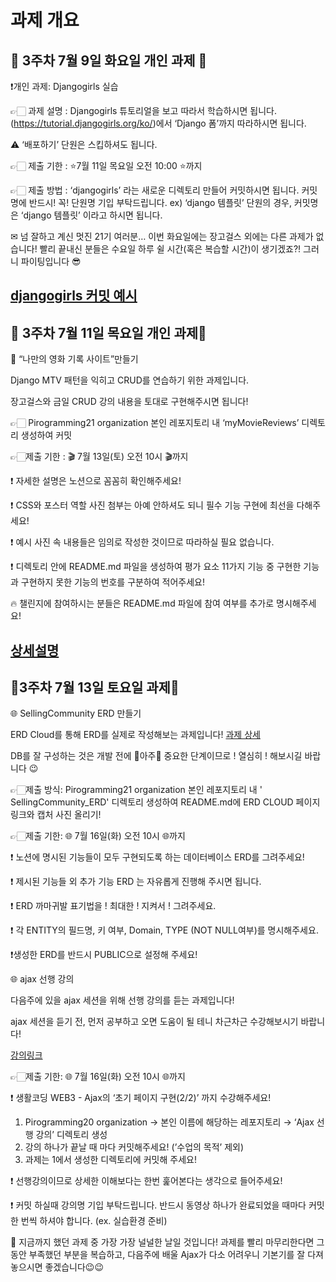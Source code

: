 # 과제 개요

## 💚 3주차 7월 9일 화요일 개인 과제 🤍

❗개인 과제: Djangogirls 실습

👉🏻 과제 설명 : Djangogirls 튜토리얼을 보고 따라서 학습하시면 됩니다. (https://tutorial.djangogirls.org/ko/)에서 ‘Django 폼’까지 따라하시면 됩니다.

⚠ ‘배포하기’ 단원은 스킵하셔도 됩니다.

👉🏻 제출 기한 : ⭐7월 11일 목요일 오전 10:00 ⭐까지

👉🏻 제출 방법 : ‘djangogirls’ 라는 새로운 디렉토리 만들어 커밋하시면 됩니다. 커밋명에 반드시! 꼭! 단원명 기입 부탁드립니다.
ex) ‘django 템플릿’ 단원의 경우, 커밋명은 ‘django 템플릿’ 이라고 하시면 됩니다.

✉ 넘 잘하고 계신 멋진 21기 여러분… 이번 화요일에는 장고걸스 외에는 다른 과제가 없습니다!
빨리 끝내신 분들은 수요일 하루 쉴 시간(혹은 복습할 시간)이 생기겠죠?!
그러니 파이팅입니다 😎

[djangogirls 커밋 예시](djangogirls.png)
---

## 💚 3주차 7월 11일 목요일 개인 과제🤍

🍿 “나만의 영화 기록 사이트”만들기

Django MTV 패턴을 익히고 CRUD를 연습하기 위한 과제입니다.

장고걸스와 금일 CRUD 강의 내용을 토대로 구현해주시면 됩니다!

👉🏻 Pirogramming21 organization 본인 레포지토리 내 ‘myMovieReviews’ 디렉토리 생성하여 커밋

👉🏻제출 기한 : 🎬 7월 13일(토) 오전 10시 🎬까지

❗ 자세한 설명은 노션으로 꼼꼼히 확인해주세요!

❗ CSS와 포스터 역할 사진 첨부는 아예 안하셔도 되니 필수 기능 구현에 최선을 다해주세요!

❗ 예시 사진 속 내용들은 임의로 작성한 것이므로 따라하실 필요 없습니다.

❗ 디렉토리 안에 README.md 파일을 생성하여 평가 요소 11가지 기능 중 구현한 기능과 구현하지 못한 기능의 번호를 구분하여 적어주세요!

🔥 챌린지에 참여하시는 분들은 README.md 파일에 참여 여부를 추가로 명시해주세요!

[상세설명](https://young-tennis-f51.notion.site/CRUD-832487fc82cd458282b796dfb2f3812e)
---

## 💚3주차 7월 13일 토요일 과제🤍

🌐 SellingCommunity ERD 만들기

ERD Cloud를 통해 ERD를 실제로 작성해보는 과제입니다!
[과제 상세](https://pirogramming.notion.site/21-DB-89e7c0761de647348a60d9d7b318deec)

DB를 잘 구성하는 것은 개발 전에 🌟아주🌟 중요한 단계이므로 ! 열심히 ! 해보시길 바랍니다 😉

👉🏻제출 방식: Pirogramming21 organization 본인 레포지토리 내 ' SellingCommunity_ERD' 디렉토리 생성하여 README.md에 ERD CLOUD 페이지 링크와 캡처 사진 올리기!

👉🏻제출 기한: 🌐 7월 16일(화) 오전 10시 🌐까지

❗ 노션에 명시된 기능들이 모두 구현되도록 하는 데이터베이스 ERD를 그려주세요!

❗ 제시된 기능들 외 추가 기능 ERD 는 자유롭게 진행해 주시면 됩니다.

❗ ERD 까마귀발 표기법을 ! 최대한 ! 지켜서 ! 그려주세요.

❗ 각 ENTITY의 필드명, 키 여부, Domain, TYPE (NOT NULL여부)를 명시해주세요.

❗생성한 ERD를 반드시 PUBLIC으로 설정해 주세요!

🌐 ajax 선행 강의 

다음주에 있을 ajax 세션을 위해 선행 강의를 듣는 과제입니다!

ajax 세션을 듣기 전, 먼저 공부하고 오면 도움이 될 테니 차근차근 수강해보시기 바랍니다!

[강의링크](https://opentutorials.org/module/3447/20435)

👉🏻제출 기한: 🌐 7월 16일(화) 오전 10시 🌐까지

❗ 생활코딩 WEB3 - Ajax의 ‘초기 페이지 구현(2/2)’ 까지 수강해주세요!

1. Pirogramming20 organization → 본인 이름에 해당하는 레포지토리 → ‘Ajax 선행 강의’ 디렉토리 생성
2. 강의 하나가 끝날 때 마다 커밋해주세요! (’수업의 목적’ 제외) 
3. 과제는 1에서 생성한 디렉토리에 커밋해 주세요!

❗ 선행강의이므로 상세한 이해보다는 한번 훑어본다는 생각으로 들어주세요!

❗️ 커밋 하실때 강의명 기입 부탁드립니다. 반드시 동영상 하나가 완료되었을 때마다 커밋 한 번씩 하셔야 합니다. (ex. 실습환경 준비)

📢 지금까지 했던 과제 중 가장 가장 널널한 날일 것입니다! 과제를 빨리 마무리한다면 그동안 부족했던 부분을 복습하고, 다음주에 배울 Ajax가 다소 어려우니 기본기를 잘 다져놓으시면 좋겠습니다😉😉